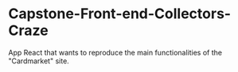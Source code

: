 # Capstone-Front-end-Collectors-Craze
App React that wants to reproduce the main functionalities of the "Cardmarket" site.

